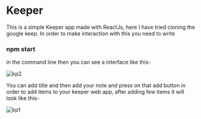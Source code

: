 # Keeper
This is a simple Keeper app made with ReactJs, here I have tried cloning the google keep. In order to make interaction with this you need to write <h3>npm start</h3>
in the command line then you can see a interface like this-

![kp2](https://user-images.githubusercontent.com/72756692/152384534-3f550df7-8fcb-4960-a46b-cd24124c15dc.png)

You can add title and then add your note and press on that add button in order to add items to your keeper web app, after adding few items it will look like this-



![kp1](https://user-images.githubusercontent.com/72756692/152384888-56bbcd96-22f0-4c2d-9fd8-8d712a1efffa.png)
